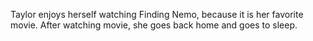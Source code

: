 Taylor enjoys herself watching Finding Nemo, because it is her favorite movie. After watching movie, she goes back home and goes to sleep.